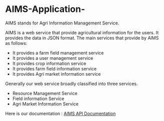 # AIMS-Application-
AIMS stands for Agri Information Management Service.  

AIMS is a web service that provide agricultural information for the users. It provides the data in JSON format.  The main services that provide by AIMS as follows:  
- It provides a farm field management service 
- It provides a user management service 
- It provides crop information service 
- It provides farm field information service 
- It provides Agri market information service

Generally our web service broadly classified into three services.  
- Resource Management Service 
- Field information Service 
- Agri Market Information Service 

Here is our documentation : [AIMS API Documentation](https://documenter.getpostman.com/view/5861017/RztpoSZt/)
